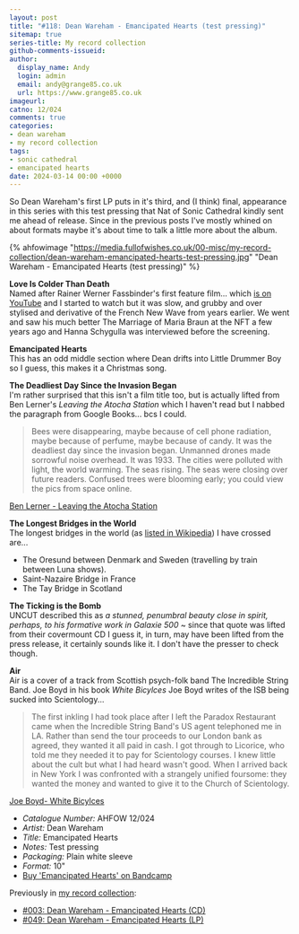 ```yaml
---
layout: post
title: "#118: Dean Wareham - Emancipated Hearts (test pressing)"
sitemap: true
series-title: My record collection
github-comments-issueid:
author:
  display_name: Andy
  login: admin
  email: andy@grange85.co.uk
  url: https://www.grange85.co.uk
imageurl:
catno: 12/024
comments: true
categories:
- dean wareham
- my record collection
tags:
- sonic cathedral
- emancipated hearts
date: 2024-03-14 00:00 +0000
---
```

So Dean Wareham's first LP puts in it's third, and (I think) final, appearance in this series with this test pressing that Nat of Sonic Cathedral kindly sent me ahead of release. Since in the previous posts I've mostly whined on about formats maybe it's about time to talk a little more about the album.
    
{% ahfowimage "https://media.fullofwishes.co.uk/00-misc/my-record-collection/dean-wareham-emancipated-hearts-test-pressing.jpg" "Dean Wareham - Emancipated Hearts (test pressing)" %}       

**Love Is Colder Than Death**  
Named after Rainer Werner Fassbinder's first feature film... which [is on YouTube](https://www.youtube.com/watch?v=cW_5KheEG_c) and I started to watch but it was slow, and grubby and over stylised and derivative of the French New Wave from years earlier. We went and saw his much better The Marriage of Maria Braun at the NFT a few years ago and Hanna Schygulla was interviewed before the screening.

**Emancipated Hearts**  
This has an odd middle section where Dean drifts into Little Drummer Boy so I guess, this makes it a Christmas song.

**The Deadliest Day Since the Invasion Began**  
I'm rather surprised that this isn't a film title too, but is actually lifted from Ben Lerner's _Leaving the Atocha Station_ which I haven't read but I nabbed the paragraph from Google Books... bcs I could.

<blockquote>Bees were disappearing, maybe because of cell phone radiation, maybe because of perfume, maybe because of candy. It was the deadliest day since the invasion began. Unmanned drones made sorrowful noise overhead. It was 1933. The cities were polluted with light, the world warming. The seas rising. The seas were closing over future readers. Confused trees were blooming early; you could view the pics from space online.
</blockquote>
<p class="caption"><a href="https://www.google.co.uk/books/edition/Leaving_the_Atocha_Station/zwQ-fXZXfa0C?hl=en&gbpv=1">Ben Lerner - Leaving the Atocha Station</a></p>

**The Longest Bridges in the World**  
The longest bridges in the world (as [listed in Wikipedia](https://en.wikipedia.org/wiki/List_of_longest_bridges)) I have crossed are...
 - The Oresund between Denmark and Sweden (travelling by train between Luna shows).
 - Saint-Nazaire Bridge in France
 - The Tay Bridge in Scotland

**The Ticking is the Bomb**  
UNCUT described this as _a stunned, penumbral beauty close in spirit, perhaps, to his formative work in Galaxie 500_ ~ since that quote was lifted from their covermount CD I guess it, in turn, may have been lifted from the press release, it certainly sounds like it. I don't have the presser to check though.

**Air**  
Air is a cover of a track from Scottish psych-folk band The Incredible String Band. Joe Boyd in his book _White Bicylces_ Joe Boyd writes of the ISB being sucked into Scientology...

<blockquote>The first inkling I had took place after I left the Paradox Restaurant came when the Incredible String Band's US agent telephoned me in LA. Rather than send the tour proceeds to our London bank as agreed, they wanted it all paid in cash. I got through to Licorice, who told me they needed it to pay for Scientology courses. I knew little about the cult but what I had heard wasn't good. When I arrived back in New York I was confronted with a strangely unified foursome: they wanted the money and wanted to give it to the Church of Scientology.
</blockquote>
<p class="caption"><a href="https://www.google.co.uk/books/edition/White_Bicycles/wdc9a8T20gMC?hl=en&gbpv=1&dq=joe+boyd+white&printsec=frontcover&pli=1">Joe Boyd- White Bicylces</a></p>


 - *Catalogue Number:* AHFOW 12/024
 - *Artist:* Dean Wareham
 - *Title:* Emancipated Hearts
 - *Notes:* Test pressing
 - *Packaging:* Plain white sleeve
 - *Format:* 10"
 - [Buy 'Emancipated Hearts' on Bandcamp](https://deanwareham.bandcamp.com/album/emancipated-hearts)

 Previously in [my record collection](/category/my-record-collection):
  - [#003: Dean Wareham - Emancipated Hearts (CD)](/2023/01/26/my-record-collection-003-dean-wareham-emancipated-hearts/)
  - [#049: Dean Wareham - Emancipated Hearts (LP)](/2023/07/06/my-record-collection-049-dean-wareham-emancipated-hearts-vinyl/)
